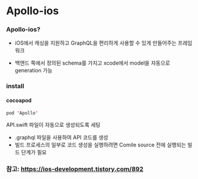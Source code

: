 # Apollo-ios

### Apollo-ios?

* iOS에서 캐싱을 지원하고 GraphQL을 편리하게 사용할 수 있게 만들어주는 프레임워크

* 백엔드 쪽에서 정의된 schema를 가지고 xcode에서 model을 자동으로 generation 가능

### install

#### cocoapod

```swift
pod 'Apollo'
```

API.swift 파일이 자동으로 생성되도록 세팅
* .graphql 파일을 사용하여 API 코드를 생성
* 빌드 프로세스의 일부로 코드 생성을 실행하려면 Comile source 전에 실행되는 빌드 단계가 필요


### 참고: https://ios-development.tistory.com/892
